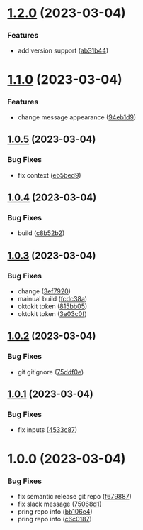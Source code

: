 # [1.2.0](https://github.com/advertikon/github-action-slack-message/compare/v1.1.0...v1.2.0) (2023-03-04)


### Features

* add version support ([ab31b44](https://github.com/advertikon/github-action-slack-message/commit/ab31b44c9845ca5e0cb74715271b82b1a20357bb))

# [1.1.0](https://github.com/advertikon/github-action-slack-message/compare/v1.0.5...v1.1.0) (2023-03-04)


### Features

* change message appearance ([94eb1d9](https://github.com/advertikon/github-action-slack-message/commit/94eb1d9ead99f1e7450668ec8c7760e66657285b))

## [1.0.5](https://github.com/advertikon/github-action-slack-message/compare/v1.0.4...v1.0.5) (2023-03-04)


### Bug Fixes

* fix context ([eb5bed9](https://github.com/advertikon/github-action-slack-message/commit/eb5bed96d3558a067fe452d33bc24087a628783c))

## [1.0.4](https://github.com/advertikon/github-action-slack-message/compare/v1.0.3...v1.0.4) (2023-03-04)


### Bug Fixes

* build ([c8b52b2](https://github.com/advertikon/github-action-slack-message/commit/c8b52b2340c866c699c37b75530519c24a1b0b75))

## [1.0.3](https://github.com/advertikon/github-action-slack-message/compare/v1.0.2...v1.0.3) (2023-03-04)


### Bug Fixes

* change ([3ef7920](https://github.com/advertikon/github-action-slack-message/commit/3ef79209ebb377a16a3ccd70e3c13092c0ff8096))
* mainual build ([fcdc38a](https://github.com/advertikon/github-action-slack-message/commit/fcdc38a8ad8a64352dd8d117283804d1b207b2fb))
* oktokit token ([815bb05](https://github.com/advertikon/github-action-slack-message/commit/815bb0519c1c0dc7771a255a1d0beccbec8b7c84))
* oktokit token ([3e03c0f](https://github.com/advertikon/github-action-slack-message/commit/3e03c0f94e9dd3e95b7686c5364094cc91f74d1d))

## [1.0.2](https://github.com/advertikon/github-action-slack-message/compare/v1.0.1...v1.0.2) (2023-03-04)


### Bug Fixes

* git gitignore ([75ddf0e](https://github.com/advertikon/github-action-slack-message/commit/75ddf0e0a0f5bd9a11da47e4e0be0d8e288111fe))

## [1.0.1](https://github.com/advertikon/github-action-slack-message/compare/v1.0.0...v1.0.1) (2023-03-04)


### Bug Fixes

* fix inputs ([4533c87](https://github.com/advertikon/github-action-slack-message/commit/4533c876ccc0feab80f51240ce2961f628586f46))

# 1.0.0 (2023-03-04)


### Bug Fixes

* fix semantic release git repo ([f679887](https://github.com/advertikon/github-action-slack-message/commit/f67988725945670d7fbeda85f4f722930afa4d11))
* fix slack message ([75068d1](https://github.com/advertikon/github-action-slack-message/commit/75068d174e0483fe591f5768ba7b10e33f445c72))
* pring repo info ([bb106e4](https://github.com/advertikon/github-action-slack-message/commit/bb106e43a629cc4e2fc77749988b19b534be4606))
* pring repo info ([c6c0187](https://github.com/advertikon/github-action-slack-message/commit/c6c018750b9cbe6458823e6172baa3ad6f86b7fa))
